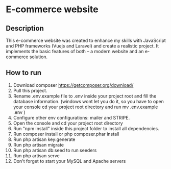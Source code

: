 # E-commerce website

## Description
This e-commerce website was created to enhance my skills with JavaScript and PHP frameworks (Vuejs and Laravel) and create a realistic project. It implements the basic features of both – a modern website and an e-commerce solution.

## How to run
1. Download composer https://getcomposer.org/download/
2. Pull this project.
3. Rename .env.example file to .env inside your project root and fill the database information. (windows wont let you do it, so you have to open your console cd your project root directory and run mv .env.example .env )
4. Configure other env configurations: mailer and STRIPE. 
5. Open the console and cd your project root directory
6. Run "npm install" inside this project folder to install all dependencies.
7. Run composer install or php composer.phar install
8. Run php artisan key:generate
9. Run php artisan migrate
10. Run php artisan db:seed to run seeders
11. Run php artisan serve
12. Don't forget to start your MySQL and Apache servers
